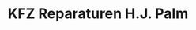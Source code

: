 ---
title: "KFZ Reparaturen H.J. Palm"
url: /simmerath/kfz-reparaturen-h-j-palm/
shop: Autowerkstatt
---